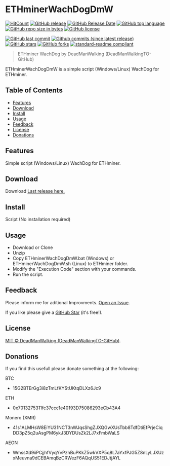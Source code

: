 # ETHminerWachDogDmW
[![HitCount](http://hits.dwyl.io/DeadManWalkingTO/ETHminerWachDogDmW.svg)](../../)
[![GitHub release](https://img.shields.io/github/release/DeadManWalkingTO/ETHminerWachDogDmW/all.svg)](../../releases/latest)
[![GitHub Release Date](https://img.shields.io/github/release-date-pre/DeadManWalkingTO/ETHminerWachDogDmW.svg)](../../releases/latest)
[![GitHub top language](https://img.shields.io/github/languages/top/DeadManWalkingTO/ETHminerWachDogDmW.svg)](../../)
[![GitHub repo size in bytes](https://img.shields.io/github/repo-size/DeadManWalkingTO/ETHminerWachDogDmW.svg)](../../)
[![GitHub license](https://img.shields.io/github/license/DeadManWalkingTO/ETHminerWachDogDmW.svg)](./LICENSE)

[![GitHub last commit](https://img.shields.io/github/last-commit/DeadManWalkingTO/ETHminerWachDogDmW.svg)](../../)
[![Github commits (since latest release)](https://img.shields.io/github/commits-since/DeadManWalkingTO/ETHminerWachDogDmW/latest.svg)](../../)
[![GitHub stars](https://img.shields.io/github/stars/DeadManWalkingTO/ETHminerWachDogDmW.svg)](../../stargazers)
[![GitHub forks](https://img.shields.io/github/forks/DeadManWalkingTO/ETHminerWachDogDmW.svg)](../../network)
[![standard-readme compliant](https://img.shields.io/badge/readme%20style-standard-brightgreen.svg)](./README.md)
> ETHminer WachDog by DeadManWalking (DeadManWalkingTO-GitHub) 

ETHminerWachDogDmW is a simple script (Windows/Linux) WachDog for ETHminer. 

## Table of Contents
- [Features](#features)
- [Download](#download)
- [Install](#install)
- [Usage](#usage)
- [Feedback](#feedback)
- [License](#license)
- [Donations](#donations)

## Features
Simple script (Windows/Linux) WachDog for ETHminer. 

## Download
Download [Last release here.](../../releases/latest)

## Install
Script (No installation required)

## Usage
* Download or Clone
* Unzip
* Copy ETHminerWachDogDmW.bat (Windows) or ETHminerWachDogDmW.sh (Linux) to ETHminer folder.
* Modify the "Execution Code" section with your commands.
* Run the script.

## Feedback
Please inform me for aditional Improvments. [Open an Issue](../../issues).

If you like please give a [GitHub Star](../../stargazers) (it's free!).

## License

[MIT © DeadManWalking (DeadManWalkingTO-GitHub)](./LICENSE).

## Donations

If you find this usefull please donate something at the following:

BTC
* 15G2BTErGg3i8zTmLfKYStUKtqDLXz6Jc9

ETH
* 0x7013275311fc37ccc1e40193D75086293eCb43A4

Monero (XMR)
* 41s1ALMHsW8EiYU31NCT3nWJqsShgZJXQGwXUsTbb8TdfDtiEfPrjeCiqDD3pZ5q2uAsgPM6ykJ3DYDUsZk2LJ7xFmbWaLS

AEON
* WmssXd9iiPCjjhfVyqYvPzhBuPKkZ5wkVXP5q8L7aYxfPJG5Z8nLyLJXUzxMeuvna9dCEBAmqBzCRWezF6AQqUS51EDJtjAYL
